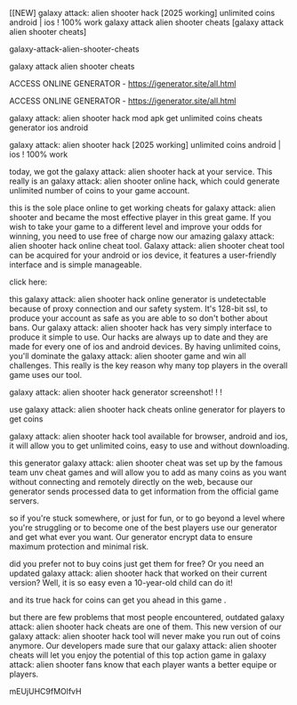 [[NEW] galaxy attack: alien shooter hack [2025 working] unlimited coins android | ios ! 100% work galaxy attack alien shooter cheats [galaxy attack alien shooter cheats]

galaxy-attack-alien-shooter-cheats

galaxy attack alien shooter cheats

ACCESS ONLINE GENERATOR - https://igenerator.site/all.html

ACCESS ONLINE GENERATOR - https://igenerator.site/all.html

galaxy attack: alien shooter hack mod apk get unlimited coins cheats generator ios android

galaxy attack: alien shooter hack [2025 working] unlimited coins android | ios ! 100% work

today, we got the galaxy attack: alien shooter hack at your service. This really is an galaxy attack: alien shooter online hack, which could generate unlimited number of coins to your game account.

this is the sole place online to get working cheats for galaxy attack: alien shooter and became the most effective player in this great game. If you wish to take your game to a different level and improve your odds for winning, you need to use free of charge now our amazing galaxy attack: alien shooter hack online cheat tool. Galaxy attack: alien shooter cheat tool can be acquired for your android or ios device, it features a user-friendly interface and is simple manageable.

click here:

this galaxy attack: alien shooter hack online generator is undetectable because of proxy connection and our safety system. It's 128-bit ssl, to produce your account as safe as you are able to so don't bother about bans. Our galaxy attack: alien shooter hack has very simply interface to produce it simple to use. Our hacks are always up to date and they are made for every one of ios and android devices. By having unlimited coins, you'll dominate the galaxy attack: alien shooter game and win all challenges. This really is the key reason why many top players in the overall game uses our tool.

galaxy attack: alien shooter hack generator screenshot! ! !

use galaxy attack: alien shooter hack cheats online generator for players to get coins

galaxy attack: alien shooter hack tool available for browser, android and ios, it will allow you to get unlimited coins, easy to use and without downloading.

this generator galaxy attack: alien shooter cheat was set up by the famous team unv cheat games and will allow you to add as many coins as you want without connecting and remotely directly on the web, because our generator sends processed data to get information from the official game servers.

so if you're stuck somewhere, or just for fun, or to go beyond a level where you're struggling or to become one of the best players use our generator and get what ever you want. Our generator encrypt data to ensure maximum protection and minimal risk.

did you prefer not to buy coins just get them for free? Or you need an updated galaxy attack: alien shooter hack that worked on their current version? Well, it is so easy even a 10-year-old child can do it!

and its true hack for coins can get you ahead in this game .

but there are few problems that most people encountered, outdated galaxy attack: alien shooter hack cheats are one of them. This new version of our galaxy attack: alien shooter hack tool will never make you run out of coins anymore. Our developers made sure that our galaxy attack: alien shooter cheats will let you enjoy the potential of this top action game in galaxy attack: alien shooter fans know that each player wants a better equipe or players.

mEUjUHC9fMOlfvH

